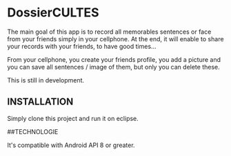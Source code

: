 # DossierCULTES

The main goal of this app is to record all memorables sentences or face from your friends simply in your cellphone. 
At the end, it will enable to share your records with your friends, to have good times...

From your cellphone, you create your friends profile, you add a picture and you can save all sentences / image of them, but only you can delete these.

This is still in development.

## INSTALLATION

Simply clone this project and run it on eclipse.

##TECHNOLOGIE

It's compatible with Android API 8 or greater.


